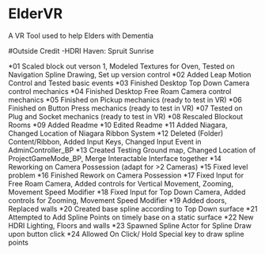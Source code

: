# ElderVR
A VR Tool used to help Elders with Dementia

#Outside Credit
-HDRI Haven: Spruit Sunrise

*01 Scaled block out verson 1, 
	Modeled Textures for Oven,
	Tested on Navigation Spline Drawing,
	Set up version control
*02 Added Leap Motion Control and Tested basic events
*03 Finished Desktop Top Down Camera control mechanics
*04 Finished Desktop Free Roam Camera control mechanics
*05 Finished on Pickup mechanics (ready to test in VR)
*06 Finished on Button Press mechanics (ready to test in VR)
*07 Tested on Plug and Socket mechanics (ready to test in VR)
*08 Rescaled Blockout Rooms
*09 Added Readme
*10 Edited Readme
*11 Added Niagara, 
	Changed Location of Niagara Ribbon System
*12 Deleted (Folder) Content/Ribbon,
	Added Input Keys,
	Changed Input Event in AdminController_BP
*13 Created Testing Ground map,
	Changed Location of ProjectGameMode_BP,
	Merge Interactable Interface together
*14 Reworking on Camera Possession (adapt for >2 Cameras)
*15 Fixed level problem
*16 Finished Rework on Camera Possession
*17 Fixed Input for Free Roam Camera, 
	Added controls for Vertical Movement, Zooming, Movement Speed Modifier
*18 Fixed Input for Top Down Camera, 
	Added controls for Zooming, Movement Speed Modifier
*19 Added doors,
	Replaced walls
*20 Created base spline according to Top Down surface
*21 Attempted to Add Spline Points on timely base on a static surface
*22 New HDRI Lighting, Floors and walls
*23 Spawned Spline Actor for Spline Draw upon button click
*24 Allowed On Click/ Hold Special key to draw spline points
